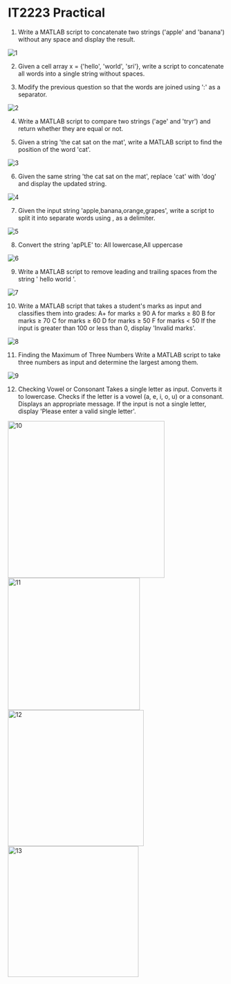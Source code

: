 # IT2223 Practical

01. Write a MATLAB script to concatenate two strings ('apple' and 'banana') without any space and display the result.

![1](https://github.com/user-attachments/assets/9570c03a-3a94-422e-bb8b-7d2094014290)


02. Given a cell array x = {'hello', 'world', 'sri'}, write a script to   concatenate all words into a single string without spaces.

03. Modify the previous question so that the words are joined using ':' as a separator.

![2](https://github.com/user-attachments/assets/4c7e4150-7282-424e-a159-dcbd3cea7248)


04. Write a MATLAB script to compare two strings ('age' and 'tryr') and return whether they are equal or not.

05. Given a string 'the cat sat on the mat', write a MATLAB script to find the position of the word 'cat'.

![3](https://github.com/user-attachments/assets/61f5c6d0-0fb9-4274-bb44-26a6fb15f362)


06. Given the same string 'the cat sat on the mat', replace 'cat' with 'dog' and display the updated string.

![4](https://github.com/user-attachments/assets/30c9b9cc-bea8-49fd-b747-f6b91e019813)


07. Given the input string 'apple,banana,orange,grapes', write a script to split it into separate words using , as a delimiter.

![5](https://github.com/user-attachments/assets/2ad74806-5dbe-48c9-809c-3d72074ffd00)


08. Convert the string 'apPLE' to: All lowercase,All uppercase

![6](https://github.com/user-attachments/assets/63aa0617-ae88-489e-86c9-b23cf5f7d4e6)


09. Write a MATLAB script to remove leading and trailing spaces from the string ' hello world '.

![7](https://github.com/user-attachments/assets/27046965-4e15-47ea-a0e9-4968f8bfa38a)
 

10. Write a MATLAB script that takes a student's marks as input and classifies them into grades:
  A+ for marks ≥ 90
	A for marks ≥ 80
	B for marks ≥ 70
	C for marks ≥ 60
	D for marks ≥ 50
	F for marks < 50
	If the input is greater than 100 or less than 0, display 'Invalid marks'.

 ![8](https://github.com/user-attachments/assets/71e85537-5d77-4b1d-adf9-4f6c2fece9d6)



11. Finding the Maximum of Three Numbers
    Write a MATLAB script to take three numbers as input and determine the largest among them.


![9](https://github.com/user-attachments/assets/2406ddad-1676-4102-90c3-1caaf252081b)


12. Checking Vowel or Consonant
Takes a single letter as input.
Converts it to lowercase.
Checks if the letter is a vowel (a, e, i, o, u) or a consonant.
Displays an appropriate message.
If the input is not a single letter, display 'Please enter a valid single letter'.


<img width="362" alt="10" src="https://github.com/user-attachments/assets/5b423ec7-20c2-4468-9fb6-0999a10eabbb" />

<img width="305" alt="11" src="https://github.com/user-attachments/assets/1290db7f-bea5-4c31-9792-b7be2b8c7ff8" />

<img width="314" alt="12" src="https://github.com/user-attachments/assets/ddee1e11-2ec6-421d-a722-c7b2bec38bac" />

<img width="302" alt="13" src="https://github.com/user-attachments/assets/768eb12e-00df-4d14-a8b4-805151fd1282" />

